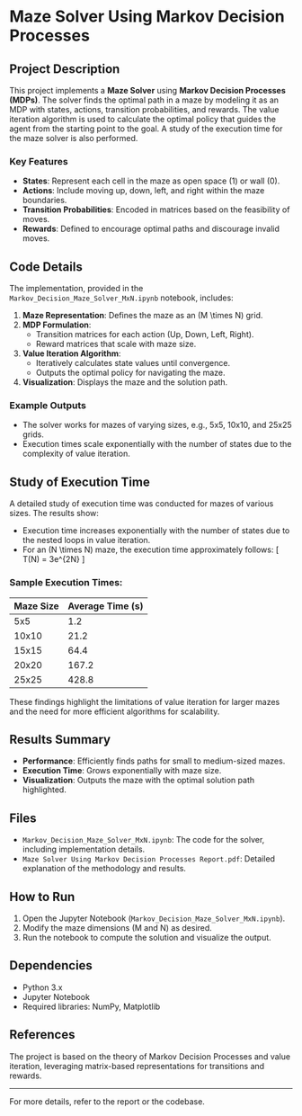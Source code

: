 # Maze Solver Using Markov Decision Processes

## Project Description

This project implements a **Maze Solver** using **Markov Decision Processes (MDPs)**. The solver finds the optimal path in a maze by modeling it as an MDP with states, actions, transition probabilities, and rewards. The value iteration algorithm is used to calculate the optimal policy that guides the agent from the starting point to the goal. A study of the execution time for the maze solver is also performed.

### Key Features
- **States**: Represent each cell in the maze as open space (1) or wall (0).
- **Actions**: Include moving up, down, left, and right within the maze boundaries.
- **Transition Probabilities**: Encoded in matrices based on the feasibility of moves.
- **Rewards**: Defined to encourage optimal paths and discourage invalid moves.

## Code Details

The implementation, provided in the `Markov_Decision_Maze_Solver_MxN.ipynb` notebook, includes:
1. **Maze Representation**: Defines the maze as an \(M \times N\) grid.
2. **MDP Formulation**:
   - Transition matrices for each action (Up, Down, Left, Right).
   - Reward matrices that scale with maze size.
3. **Value Iteration Algorithm**:
   - Iteratively calculates state values until convergence.
   - Outputs the optimal policy for navigating the maze.
4. **Visualization**: Displays the maze and the solution path.

### Example Outputs
- The solver works for mazes of varying sizes, e.g., 5x5, 10x10, and 25x25 grids.
- Execution times scale exponentially with the number of states due to the complexity of value iteration.

## Study of Execution Time

A detailed study of execution time was conducted for mazes of various sizes. The results show:
- Execution time increases exponentially with the number of states due to the nested loops in value iteration.
- For an \(N \times N\) maze, the execution time approximately follows:
  \[
  T(N) = 3e^{2N}
  \]

### Sample Execution Times:
| Maze Size | Average Time (s) |
|-----------|------------------|
| 5x5       | 1.2             |
| 10x10     | 21.2            |
| 15x15     | 64.4            |
| 20x20     | 167.2           |
| 25x25     | 428.8           |

These findings highlight the limitations of value iteration for larger mazes and the need for more efficient algorithms for scalability.

## Results Summary

- **Performance**: Efficiently finds paths for small to medium-sized mazes.
- **Execution Time**: Grows exponentially with maze size.
- **Visualization**: Outputs the maze with the optimal solution path highlighted.

## Files

- `Markov_Decision_Maze_Solver_MxN.ipynb`: The code for the solver, including implementation details.
- `Maze Solver Using Markov Decision Processes Report.pdf`: Detailed explanation of the methodology and results.

## How to Run

1. Open the Jupyter Notebook (`Markov_Decision_Maze_Solver_MxN.ipynb`).
2. Modify the maze dimensions (M and N) as desired.
3. Run the notebook to compute the solution and visualize the output.

## Dependencies
- Python 3.x
- Jupyter Notebook
- Required libraries: NumPy, Matplotlib

## References
The project is based on the theory of Markov Decision Processes and value iteration, leveraging matrix-based representations for transitions and rewards.

---

For more details, refer to the report or the codebase.
